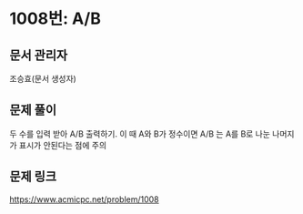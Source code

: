 # 1008번: A/B
## 문서 관리자
조승효(문서 생성자)
## 문제 풀이
두 수를 입력 받아 A/B 출력하기. 이 때 A와 B가 정수이면 A/B 는 A를 B로 나눈 나머지가 표시가 안된다는 점에 주의
## 문제 링크
https://www.acmicpc.net/problem/1008